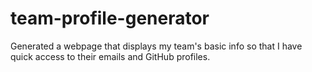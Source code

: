 # team-profile-generator
Generated a webpage that displays my team's basic info so that I have quick access to their emails and GitHub profiles.
